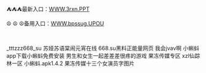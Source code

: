 <p>
	⛺⛺⛺最新入口：<a href="http://www.baidu.com/link?url=6MA2SWnO3Raqke39an_0PUxosM6ZrUGzi1BN9tNnlPW&wd">WWW.3rxn.PPT</a> 
	<p>
		☮
☮
☮备用入口：<a href="http://www.baidu.com/link?url=6MA2SWnO3Raqke39an_0PUxosM6ZrUGzi1BN9tNnlPW&wd">WWW.bpssug.UPOU</a> 
	</p>
	<p>
		<br />
	</p>
	<p>
		_tttzzz668_su
苏娅苏语棠闹元宵在线
668.su黑料正能量网页
我会jvav啊
小蝌蚪app下载小蝌蚪免费安装
男生和女生一起差差差很疼的游戏
果冻传媒专区
xzl仙踪林一区
小蝌蚪.apk1.4.2
果冻传媒十三个女演员字图片
	</p>
